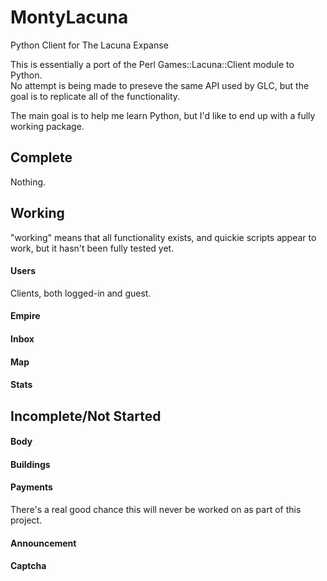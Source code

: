 MontyLacuna
===========

Python Client for The Lacuna Expanse

This is essentially a port of the Perl Games::Lacuna::Client module to Python.  
No attempt is being made to preseve the same API used by GLC, but the goal is 
to replicate all of the functionality.

The main goal is to help me learn Python, but I'd like to end up with a fully 
working package.

## Complete
Nothing.

## Working
"working" means that all functionality exists, and quickie scripts appear to 
work, but it hasn't been fully tested yet.

#### Users
Clients, both logged-in and guest.
#### Empire
#### Inbox
#### Map
#### Stats

## Incomplete/Not Started
#### Body
#### Buildings
#### Payments
There's a real good chance this will never be worked on as part of this 
project.
#### Announcement
#### Captcha
